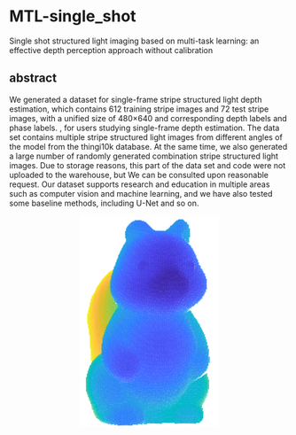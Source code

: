 # MTL-single_shot
Single shot structured light imaging based on multi-task learning: an effective depth perception approach without calibration
## abstract
We generated a dataset for single-frame stripe structured light depth estimation, which contains 612 training stripe images and 72 test stripe images, with a unified size of 480×640 and corresponding depth labels and phase labels. , for users studying single-frame depth estimation. The data set contains multiple stripe structured light images from different angles of the model from the thingi10k database. At the same time, we also generated a large number of randomly generated combination stripe structured light images. Due to storage reasons, this part of the data set and code were not uploaded to the warehouse, but We can be consulted upon reasonable request. Our dataset supports research and education in multiple areas such as computer vision and machine learning, and we have also tested some baseline methods, including U-Net and so on.

<div align=center><img src="https://github.com/KLIVIS/MTL-single_shot/blob/main/readme/figure.png"></div>

